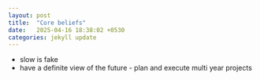 ```yaml
---
layout: post
title:  "Core beliefs"
date:   2025-04-16 18:38:02 +0530
categories: jekyll update
---
```

- slow is fake
- have a definite view of the future - plan and execute multi year projects
